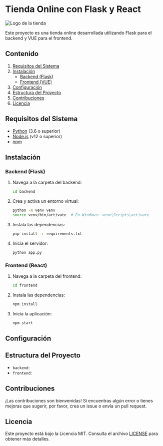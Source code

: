 # Tienda Online con Flask y React

![Logo de la tienda](ruta/al/logo.png)

Este proyecto es una tienda online desarrollada utilizando Flask para el backend y VUE para el frontend.

## Contenido

1. [Requisitos del Sistema](#requisitos-del-sistema)
2. [Instalación](#instalación)
   - [Backend (Flask)](#backend-flask)
   - [Frontend (VUE)](#frontend-react)
3. [Configuración](#configuración)
4. [Estructura del Proyecto](#estructura-del-proyecto)
5. [Contribuciones](#contribuciones)
6. [Licencia](#licencia)

## Requisitos del Sistema

- [Python](https://www.python.org/) (3.6 o superior)
- [Node.js](https://nodejs.org/) (v12 o superior)
- [npm](https://www.npmjs.com/)

## Instalación

### Backend (Flask)

1. Navega a la carpeta del backend:

   ```bash
   cd backend
   ```

2. Crea y activa un entorno virtual:

   ```bash
   python -m venv venv
   source venv/bin/activate  # En Windows: venv\Scripts\activate
   ```

3. Instala las dependencias:

   ```bash
   pip install -r requirements.txt
   ```

4. Inicia el servidor:

   ```bash
   python app.py
   ```

### Frontend (React)

1. Navega a la carpeta del frontend:

   ```bash
   cd frontend
   ```

2. Instala las dependencias:

   ```bash
   npm install
   ```

3. Inicia la aplicación:

   ```bash
   npm start
   ```

## Configuración

## Estructura del Proyecto

- `backend`:
- `frontend`:

## Contribuciones

¡Las contribuciones son bienvenidas! Si encuentras algún error o tienes mejoras que sugerir, por favor, crea un issue o envía un pull request.

## Licencia

Este proyecto está bajo la Licencia MIT. Consulta el archivo [LICENSE](LICENSE) para obtener más detalles.
